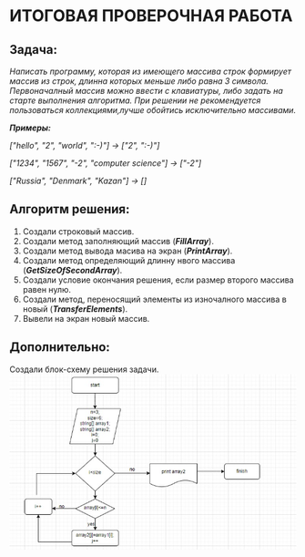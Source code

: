 # ИТОГОВАЯ ПРОВЕРОЧНАЯ РАБОТА

## Задача:
*Написать программу, которая из имеющего массива строк формирует массив из строк, длинна которых меньше либо равна 3 символа. Первоначалный массив можно ввести с клавиатуры, либо задать на старте выполнения алгоритма. При решении не рекомендуется пользоваться коллекциями,лучше обойтись исключительно массивами.*

***Примеры:***

*["hello", "2", "world", ":-)"] -> ["2", ":-)"]*

*["1234", "1567", "-2", "computer science"] -> ["-2"]*

*["Russia", "Denmark", "Kazan"] -> []*


## Алгоритм решения:
1. Создали строковый массив.
2. Создали метод заполняющий массив (***FillArray***).
3. Создали метод вывода масива на экран (***PrintArray***).
4. Создали метод определяющий длинну  нвого массива (***GetSizeOfSecondArray***).
5. Создали условие окончания решения, если размер второго массива равен нулю.
6. Создали метод, переносящий элементы из изночалного массива в новый (***TransferElements***).
7. Вывели на экран новый массив.

## Дополнительно:
Создали блок-схему решения задачи.
![блок-схема](/Blok_1/Sxema/Схема.jpg)










